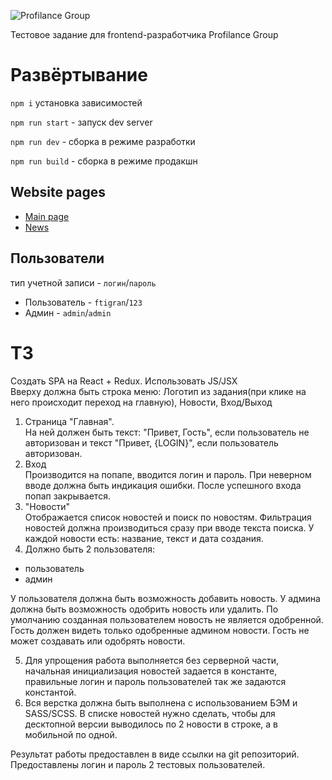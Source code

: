 ![Profilance Group](https://static.tildacdn.com/tild3638-3338-4136-b038-313132306438/Group_640.svg "Profilance Group")

Тестовое задание для frontend-разработчика Profilance Group

# Развёртывание

`npm i` установка зависимостей

`npm run start` - запуск dev server

`npm run dev` - сборка в режиме разработки

`npm run build` - сборка в режиме продакшн

## Website pages
+ [Main page](https://ftigran.github.io/profilancegroup-test-task/)
+ [News](https://ftigran.github.io/profilancegroup-test-task/#/news)

## Пользователи
тип учетной записи - `логин`/`пароль`
+ Пользователь - `ftigran`/`123`
+ Админ - `admin`/`admin`

# ТЗ

Создать SPA на React + Redux. Использовать JS/JSX  
Вверху должна быть строка меню: Логотип из задания(при клике на него происходит переход на главную), Новости, Вход/Выход

1. Страница "Главная".  
   На ней должен быть текст: "Привет, Гость", если пользователь не авторизован и текст "Привет, {LOGIN}", если пользователь авторизован.
2. Вход  
   Производится на попапе, вводится логин и пароль. При неверном вводе должна быть индикация ошибки.
   После успешного входа попап закрывается.
3. "Новости"  
   Отображается список новостей и поиск по новостям. Фильтрация новостей должна производиться сразу при вводе текста поиска. У каждой новости есть: название, текст и дата создания.
4. Должно быть 2 пользователя:

-   пользователь
-   админ

У пользователя должна быть возможность добавить новость. У админа должна быть возможность одобрить новость или удалить. По умолчанию созданная пользователем новость не является одобренной.  
Гость должен видеть только одобренные админом новости. Гость не может создавать или одобрять новости.

5. Для упрощения работа выполняется без серверной части, начальная инициализация новостей задается в константе, правильные логин и пароль пользователей так же задаются константой.
6. Вся верстка должна быть выполнена с использованием БЭМ и SASS/SCSS. В списке новостей нужно сделать, чтобы для десктопной версии выводилось по 2 новости в строке, а в мобильной по одной.

Результат работы предоставлен в виде ссылки на git репозиторий.
Предоставлены логин и пароль 2 тестовых пользователей.
